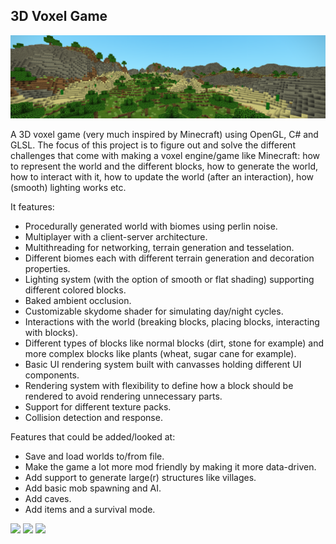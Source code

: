 ## 3D Voxel Game

![](Images/banner.png)

A 3D voxel game (very much inspired by Minecraft) using OpenGL, C# and GLSL. 
The focus of this project is to figure out and solve the different challenges that come with making a voxel engine/game like Minecraft: how to represent the world and the different blocks, how to generate the world, how to interact with it, how to update the world (after an interaction), how (smooth) lighting works etc.

It features:
- Procedurally generated world with biomes using perlin noise.
- Multiplayer with a client-server architecture.
- Multithreading for networking, terrain generation and tesselation.
- Different biomes each with different terrain generation and decoration properties.
- Lighting system (with the option of smooth or flat shading) supporting different colored blocks.
- Baked ambient occlusion.
- Customizable skydome shader for simulating day/night cycles.
- Interactions with the world (breaking blocks, placing blocks, interacting with blocks).
- Different types of blocks like normal blocks (dirt, stone for example) and more complex blocks like plants (wheat, sugar cane for example).
- Basic UI rendering system built with canvasses holding different UI components. 
- Rendering system with flexibility to define how a block should be rendered to avoid rendering unnecessary parts.
- Support for different texture packs.
- Collision detection and response.

Features that could be added/looked at:
- Save and load worlds to/from file.
- Make the game a lot more mod friendly by making it more data-driven.
- Add support to generate large(r) structures like villages.
- Add basic mob spawning and AI.
- Add caves.
- Add items and a survival mode.

![](Images/demo1.gif)
![](Images/demo2.gif)
![](Images/demo3.gif)
